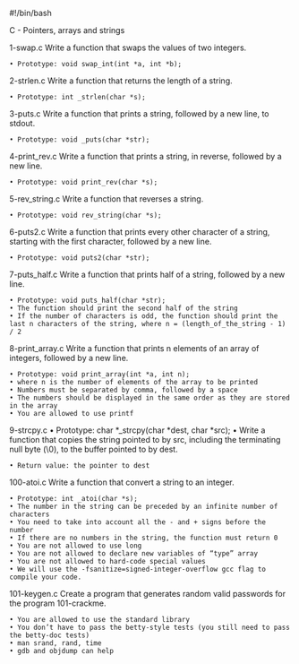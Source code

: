 #!/bin/bash

C - Pointers, arrays and strings

1-swap.c
Write a function that swaps the values of two integers.

	• Prototype: void swap_int(int *a, int *b);

2-strlen.c
Write a function that returns the length of a string.

	• Prototype: int _strlen(char *s);

3-puts.c
Write a function that prints a string, followed by a new line, to stdout.

	• Prototype: void _puts(char *str);

4-print_rev.c
Write a function that prints a string, in reverse, followed by a new line.

	• Prototype: void print_rev(char *s);

5-rev_string.c
Write a function that reverses a string.

	• Prototype: void rev_string(char *s);

6-puts2.c
Write a function that prints every other character of a string, starting with the first character, followed by a new line.

	• Prototype: void puts2(char *str);

7-puts_half.c
Write a function that prints half of a string, followed by a new line.

	• Prototype: void puts_half(char *str);
	• The function should print the second half of the string
	• If the number of characters is odd, the function should print the last n characters of the string, where n = (length_of_the_string - 1) / 2

8-print_array.c
Write a function that prints n elements of an array of integers, followed by a new line.

	• Prototype: void print_array(int *a, int n);
	• where n is the number of elements of the array to be printed
	• Numbers must be separated by comma, followed by a space
	• The numbers should be displayed in the same order as they are stored in the array
	• You are allowed to use printf

9-strcpy.c
	• Prototype: char *_strcpy(char *dest, char *src);
	• Write a function that copies the string pointed to by src, including the terminating null byte (\0), to the buffer pointed to by dest.

	• Return value: the pointer to dest

100-atoi.c
Write a function that convert a string to an integer.

	• Prototype: int _atoi(char *s);
	• The number in the string can be preceded by an infinite number of characters
	• You need to take into account all the - and + signs before the number
	• If there are no numbers in the string, the function must return 0
	• You are not allowed to use long
	• You are not allowed to declare new variables of “type” array
	• You are not allowed to hard-code special values
	• We will use the -fsanitize=signed-integer-overflow gcc flag to compile your code.

101-keygen.c
Create a program that generates random valid passwords for the program 101-crackme.

	• You are allowed to use the standard library
	• You don’t have to pass the betty-style tests (you still need to pass the betty-doc tests)
	• man srand, rand, time
	• gdb and objdump can help

